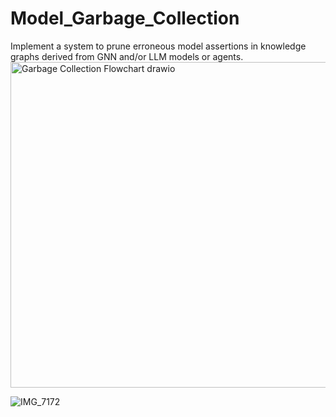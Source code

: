 # Model_Garbage_Collection
Implement a system to prune erroneous model assertions in knowledge graphs derived from GNN and/or LLM models or agents.
<img width="1196" height="521" alt="Garbage Collection Flowchart drawio" src="https://github.com/user-attachments/assets/861f895a-9fcd-4fa6-ba2c-3fbd1518b6a4" />


![IMG_7172](https://github.com/user-attachments/assets/4e32bc3e-60f3-477d-850b-62230a0945ce)
